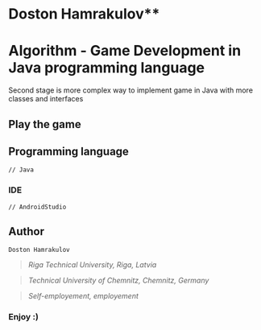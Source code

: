 # Doston Hamrakulov**

# Algorithm - Game Development in Java programming language
Second stage is more complex way to implement game in Java with more classes and interfaces


## Play the game

## Programming language
```[java]
// Java
```

### IDE
```[androidstudio]
// AndroidStudio
```

## Author
```[Doston Hamrakulov]
Doston Hamrakulov
```

>*Riga Technical University, Riga, Latvia*

>*Technical University of Chemnitz, Chemnitz, Germany*

>*Self-employement, employement*


### Enjoy :)
